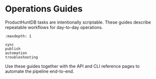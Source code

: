 # Operations Guides

ProductHuntDB tasks are intentionally scriptable. These guides describe repeatable workflows for day-to-day operations.

```{toctree}
:maxdepth: 1

sync
publish
automation
troubleshooting
```

Use these guides together with the API and CLI reference pages to automate the pipeline end-to-end.

